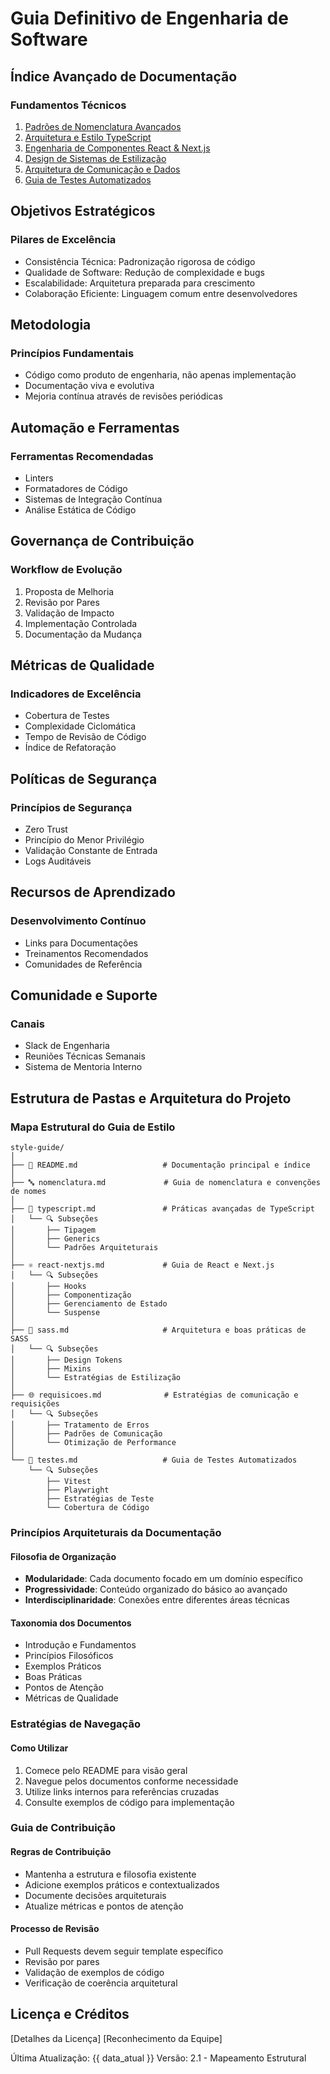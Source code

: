 # Guia Definitivo de Engenharia de Software

## Índice Avançado de Documentação

### Fundamentos Técnicos
1. [Padrões de Nomenclatura Avançados](nomenclatura.md)
2. [Arquitetura e Estilo TypeScript](typescript.md)
3. [Engenharia de Componentes React & Next.js](react-nextjs.md)
4. [Design de Sistemas de Estilização](sass.md)
5. [Arquitetura de Comunicação e Dados](requisicoes.md)
6. [Guia de Testes Automatizados](testes.md)

## Objetivos Estratégicos

### Pilares de Excelência
- Consistência Técnica: Padronização rigorosa de código
- Qualidade de Software: Redução de complexidade e bugs
- Escalabilidade: Arquitetura preparada para crescimento
- Colaboração Eficiente: Linguagem comum entre desenvolvedores

## Metodologia

### Princípios Fundamentais
- Código como produto de engenharia, não apenas implementação
- Documentação viva e evolutiva
- Mejoria contínua através de revisões periódicas

## Automação e Ferramentas

### Ferramentas Recomendadas
- Linters
- Formatadores de Código
- Sistemas de Integração Contínua
- Análise Estática de Código

## Governança de Contribuição

### Workflow de Evolução
1. Proposta de Melhoria
2. Revisão por Pares
3. Validação de Impacto
4. Implementação Controlada
5. Documentação da Mudança

## Métricas de Qualidade

### Indicadores de Excelência
- Cobertura de Testes
- Complexidade Ciclomática
- Tempo de Revisão de Código
- Índice de Refatoração

## Políticas de Segurança

### Princípios de Segurança
- Zero Trust
- Princípio do Menor Privilégio
- Validação Constante de Entrada
- Logs Auditáveis

## Recursos de Aprendizado

### Desenvolvimento Contínuo
- Links para Documentações
- Treinamentos Recomendados
- Comunidades de Referência

## Comunidade e Suporte

### Canais
- Slack de Engenharia
- Reuniões Técnicas Semanais
- Sistema de Mentoria Interno

## Estrutura de Pastas e Arquitetura do Projeto

### Mapa Estrutural do Guia de Estilo

```
style-guide/
│
├── 📄 README.md                   # Documentação principal e índice
│
├── 🔤 nomenclatura.md             # Guia de nomenclatura e convenções de nomes
│
├── 🔷 typescript.md               # Práticas avançadas de TypeScript
│   └── 🔍 Subseções
│       ├── Tipagem
│       ├── Generics
│       └── Padrões Arquiteturais
│
├── ⚛️ react-nextjs.md             # Guia de React e Next.js
│   └── 🔍 Subseções
│       ├── Hooks
│       ├── Componentização
│       ├── Gerenciamento de Estado
│       └── Suspense
│
├── 💅 sass.md                     # Arquitetura e boas práticas de SASS
│   └── 🔍 Subseções
│       ├── Design Tokens
│       ├── Mixins
│       └── Estratégias de Estilização
│
├── 🌐 requisicoes.md              # Estratégias de comunicação e requisições
│   └── 🔍 Subseções
│       ├── Tratamento de Erros
│       ├── Padrões de Comunicação
│       └── Otimização de Performance
│
└── 🧪 testes.md                   # Guia de Testes Automatizados
    └── 🔍 Subseções
        ├── Vitest
        ├── Playwright
        ├── Estratégias de Teste
        └── Cobertura de Código
```

### Princípios Arquiteturais da Documentação

#### Filosofia de Organização
- **Modularidade**: Cada documento focado em um domínio específico
- **Progressividade**: Conteúdo organizado do básico ao avançado
- **Interdisciplinaridade**: Conexões entre diferentes áreas técnicas

#### Taxonomia dos Documentos
- Introdução e Fundamentos
- Princípios Filosóficos
- Exemplos Práticos
- Boas Práticas
- Pontos de Atenção
- Métricas de Qualidade

### Estratégias de Navegação

#### Como Utilizar
1. Comece pelo README para visão geral
2. Navegue pelos documentos conforme necessidade
3. Utilize links internos para referências cruzadas
4. Consulte exemplos de código para implementação

### Guia de Contribuição

#### Regras de Contribuição
- Mantenha a estrutura e filosofia existente
- Adicione exemplos práticos e contextualizados
- Documente decisões arquiteturais
- Atualize métricas e pontos de atenção

#### Processo de Revisão
- Pull Requests devem seguir template específico
- Revisão por pares
- Validação de exemplos de código
- Verificação de coerência arquitetural

## Licença e Créditos

[Detalhes da Licença]
[Reconhecimento da Equipe]

Última Atualização: {{ data_atual }}
Versão: 2.1 - Mapeamento Estrutural
